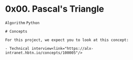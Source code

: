 # 0x00. Pascal's Triangle
```Algorithm``` ```Python``` 

```
# Concepts

For this project, we expect you to look at this concept:

- Technical interview<link="https://alx-intranet.hbtn.io/concepts/100005"/>

```
